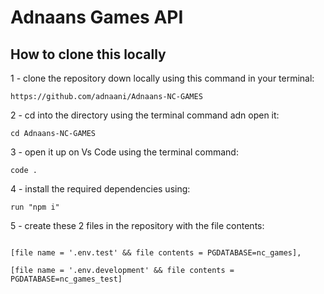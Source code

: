 # Adnaans Games API

## How to clone this locally

1 - clone the repository down locally using this command in your terminal:

```git
https://github.com/adnaani/Adnaans-NC-GAMES
```

2 - cd into the directory using the terminal command adn open it:

```
cd Adnaans-NC-GAMES
```

3 - open it up on Vs Code using the terminal command:

```
code .
```

4 - install the required dependencies using:

```git
run "npm i"
```

5 - create these 2 files in the repository with the file contents:

```git

[file name = '.env.test' && file contents = PGDATABASE=nc_games],

[file name = '.env.development' && file contents = PGDATABASE=nc_games_test]

```
